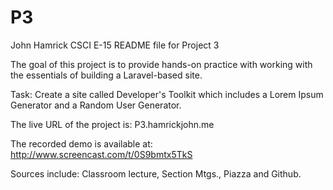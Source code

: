 # **P3** #

John Hamrick CSCI E-15 README file for Project 3

The goal of this project is to provide hands-on practice with working with the essentials of building a Laravel-based site.

Task: Create a site called Developer's Toolkit which includes a Lorem Ipsum Generator and a Random User Generator.

The live URL of the project is:  P3.hamrickjohn.me

The recorded demo is available at:
http://www.screencast.com/t/0S9bmtx5TkS

Sources include:  Classroom lecture, Section Mtgs., Piazza and Github.